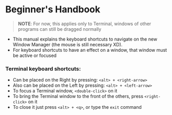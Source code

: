 # Beginner's Handbook

> **NOTE**: For now, this applies only to Terminal, windows of other programs can still be dragged normally
- This manual explains the keyboard shortcuts to navigate on the new Window Manager (the mouse is still necessary XD).
- For keyboard shortcuts to have an effect on a window, that window must be active or focused

### Terminal keyboard shortcuts:
- Can be placed on the Right by pressing:
`<alt> + <right-arrow>`
- Also can be placed on the Left by pressing:
`<alt> + <left-arrow>`
- To focus a Terminal window, `<double-click>` on it
- To bring the Terminal window to the front of the others, press `<right-click>` on it
- To close it just press `<alt> + <q>`, or type the `exit` command
